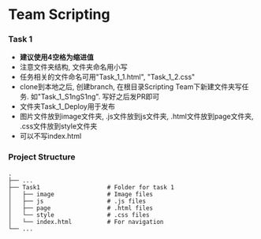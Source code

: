 # Team Scripting

### Task 1
* **建议使用4空格为缩进值**
* 注意文件夹结构, 文件夹命名用小写
* 任务相关的文件命名可用"Task_1_1.html", "Task_1_2.css"
* clone到本地之后, 创建branch, 在根目录Scripting Team下新建文件夹写任务. 如"Task_1_S1ngS1ng". 写好之后发PR即可
* 文件夹Task_1_Deploy用于发布
* 图片文件放到image文件夹, .js文件放到js文件夹, .html文件放到page文件夹, .css文件放到style文件夹
* 可以不写index.html

### Project Structure
    .
    ├── ...
    ├── Task1                   # Folder for task 1
    │   ├── image               # Image files
    │   ├── js                  # .js files
    │   ├── page                # .html files
    │   └── style               # .css files
    │   └── index.html          # For navigation
    └── ...
